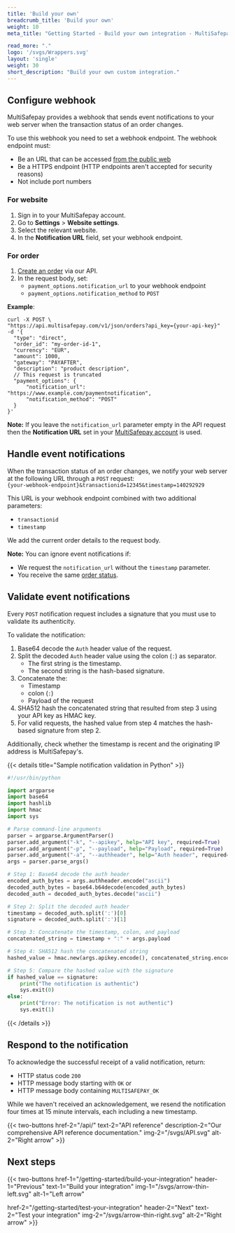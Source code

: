 ```yaml
---
title: 'Build your own'
breadcrumb_title: 'Build your own'
weight: 10
meta_title: "Getting Started - Build your own integration - MultiSafepay Docs"

read_more: "."
logo: '/svgs/Wrappers.svg'
layout: 'single'
weight: 30
short_description: "Build your own custom integration."
---
```


## Configure webhook

MultiSafepay provides a webhook that sends event notifications to your web server when the transaction status of an order changes.

To use this webhook you need to set a webhook endpoint. The webhook endpoint must:
- Be an URL that can be accessed [from the public web](/developer/errors-explained/multisafepay-ip-ranges/)
- Be a HTTPS endpoint (HTTP endpoints aren't accepted for security reasons)
- Not include port numbers

### For website

1. Sign in to your MultiSafepay account.
2. Go to **Settings** > **Website settings**.
3. Select the relevant website.
4. In the **Notification URL** field, set your webhook endpoint.

### For order

1. [Create an order](/api/#orders) via our API.
2. In the request body, set:
	- `payment_options.notification_url` to your webhook endpoint
	- `payment_options.notification_method` to `POST`

**Example**:

```
curl -X POST \
"https://api.multisafepay.com/v1/json/orders?api_key={your-api-key}"
-d '{
  "type": "direct",
  "order_id": "my-order-id-1",
  "currency": "EUR",
  "amount": 1000,
  "gateway": "PAYAFTER",
  "description": "product description",
  // This request is truncated
  "payment_options": {
      "notification_url": "https://www.example.com/paymentnotification",
      "notification_method": "POST"
  }
}'
```

**Note:**
If you leave the `notification_url` parameter empty in the API request then the **Notification URL** set in your [MultiSafepay account](https://merchant.multisafepay.com) is used.

## Handle event notifications

When the transaction status of an order changes, we notify your web server at the following URL through a `POST` request:  
`{your-webhook-endpoint}&transactionid=12345&timestamp=140292929`

This URL is your webhook endpoint combined with two additional parameters:

- `transactionid`  
- `timestamp`

We add the current order details to the request body.

**Note:** You can ignore event notifications if:

- We request the `notification_url` without the `timestamp` parameter.  
- You receive the same [order status](/payments/multisafepay-statuses/). 

## Validate event notifications

Every `POST` notification request includes a signature that you must use to validate its authenticity.

To validate the notification:

1. Base64 decode the `Auth` header value of the request.
2. Split the decoded `Auth` header value using the colon (`:`) as separator.
    - The first string is the timestamp.
    - The second string is the hash-based signature. 
3. Concatenate the:
    - Timestamp
    - colon (`:`)
    - Payload of the request
4. SHA512 hash the concatenated string that resulted from step 3 using your API key as HMAC key.
5. For valid requests, the hashed value from step 4 matches the hash-based signature from step 2.

Additionally, check whether the timestamp is recent and the originating IP address is MultiSafepay's.

{{< details title="Sample notification validation in Python" >}}

``` python
#!/usr/bin/python

import argparse
import base64
import hashlib
import hmac
import sys

# Parse command-line arguments
parser = argparse.ArgumentParser()
parser.add_argument("-k", "--apikey", help="API key", required=True)
parser.add_argument("-p", "--payload", help="Payload", required=True)
parser.add_argument("-a", "--authheader", help="Auth header", required=True)
args = parser.parse_args()

# Step 1: Base64 decode the auth header
encoded_auth_bytes = args.authheader.encode("ascii")
decoded_auth_bytes = base64.b64decode(encoded_auth_bytes)
decoded_auth = decoded_auth_bytes.decode("ascii")

# Step 2: Split the decoded auth header
timestamp = decoded_auth.split(':')[0]
signature = decoded_auth.split(':')[1]

# Step 3: Concatenate the timestamp, colon, and payload
concatenated_string = timestamp + ":" + args.payload

# Step 4: SHA512 hash the concatenated string
hashed_value = hmac.new(args.apikey.encode(), concatenated_string.encode(), hashlib.sha512).hexdigest()

# Step 5: Compare the hashed value with the signature
if hashed_value == signature:
	print("The notification is authentic")
	sys.exit(0)
else:
	print("Error: The notification is not authentic")
	sys.exit(1)
```
{{< /details >}}

## Respond to the notification

To acknowledge the successful receipt of a valid notification, return:

- HTTP status code `200` 
- HTTP message body starting with `OK` or
- HTTP message body containing `MULTISAFEPAY_OK`

While we haven't received an acknowledgement, we resend the notification four times at 15 minute intervals, each including a new timestamp.

{{< two-buttons href-2="/api/" text-2="API reference" description-2="Our comprehensive API reference documentation." img-2="/svgs/API.svg" alt-2="Right arrow" >}}

## Next steps

{{< two-buttons
href-1="/getting-started/build-your-integration" header-1="Previous" text-1="Build your integration" img-1="/svgs/arrow-thin-left.svg" alt-1="Left arrow" 

href-2="/getting-started/test-your-integration" header-2="Next" text-2="Test your integration" img-2="/svgs/arrow-thin-right.svg" alt-2="Right arrow" >}}
